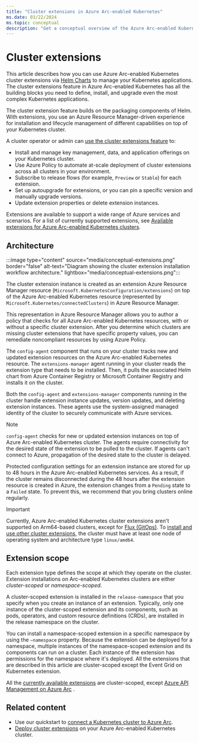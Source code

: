 ```yaml
---
title: "Cluster extensions in Azure Arc-enabled Kubernetes"
ms.date: 03/22/2024
ms.topic: conceptual
description: "Get a conceptual overview of the Azure Arc-enabled Kubernetes cluster extensions capability."
---
```


# Cluster extensions

This article describes how you can use Azure Arc-enabled Kubernetes cluster extensions via [Helm Charts](https://helm.sh/) to manage your Kubernetes applications. The cluster extensions feature in Azure Arc-enabled Kubernetes has all the building blocks you need to define, install, and upgrade even the most complex Kubernetes applications.

The cluster extension feature builds on the packaging components of Helm. With extensions, you use an Azure Resource Manager-driven experience for installation and lifecycle management of different capabilities on top of your Kubernetes cluster.

A cluster operator or admin can [use the cluster extensions feature](extensions.md) to:

- Install and manage key management, data, and application offerings on your Kubernetes cluster.
- Use Azure Policy to automate at-scale deployment of cluster extensions across all clusters in your environment.
- Subscribe to release flows (for example, `Preview` or `Stable`) for each extension.
- Set up autoupgrade for extensions, or you can pin a specific version and manually upgrade versions.
- Update extension properties or delete extension instances.

Extensions are available to support a wide range of Azure services and scenarios. For a list of currently supported extensions, see [Available extensions for Azure Arc-enabled Kubernetes clusters](extensions-release.md).

## Architecture

:::image type="content" source="media/conceptual-extensions.png" border="false" alt-text="Diagram showing the cluster extension installation workflow architecture." lightbox="media/conceptual-extensions.png":::

The cluster extension instance is created as an extension Azure Resource Manager resource (`Microsoft.KubernetesConfiguration/extensions`) on top of the Azure Arc-enabled Kubernetes resource (represented by `Microsoft.Kubernetes/connectedClusters`) in Azure Resource Manager.

This representation in Azure Resource Manager allows you to author a policy that checks for all Azure Arc-enabled Kubernetes resources, with or without a specific cluster extension. After you determine which clusters are missing cluster extensions that have specific property values, you can remediate noncompliant resources by using Azure Policy.

The `config-agent` component that runs on your cluster tracks new and updated extension resources on the Azure Arc-enabled Kubernetes resource. The `extensions-manager` agent running in your cluster reads the extension type that needs to be installed. Then, it pulls the associated Helm chart from Azure Container Registry or Microsoft Container Registry and installs it on the cluster.

Both the `config-agent` and `extensions-manager` components running in the cluster handle extension instance updates, version updates, and deleting extension instances. These agents use the system-assigned managed identity of the cluster to securely communicate with Azure services.

> [!NOTE]
> `config-agent` checks for new or updated extension instances on top of Azure Arc-enabled Kubernetes cluster. The agents require connectivity for the desired state of the extension to be pulled to the cluster. If agents can't connect to Azure, propagation of the desired state to the cluster is delayed.
>
> Protected configuration settings for an extension instance are stored for up to 48 hours in the Azure Arc-enabled Kubernetes services. As a result, if the cluster remains disconnected during the 48 hours after the extension resource is created in Azure, the extension changes from a `Pending` state to a `Failed` state. To prevent this, we recommend that you bring clusters online regularly.

> [!IMPORTANT]
> Currently, Azure Arc-enabled Kubernetes cluster extensions aren't supported on Arm64-based clusters, except for [Flux (GitOps)](conceptual-gitops-flux2.md). To [install and use other cluster extensions](extensions.md), the cluster must have at least one node of operating system and architecture type `linux/amd64`.

## Extension scope

Each extension type defines the scope at which they operate on the cluster. Extension installations on Arc-enabled Kubernetes clusters are either *cluster-scoped* or *namespace-scoped*.

A cluster-scoped extension is installed in the `release-namespace` that you specify when you create an instance of an extension. Typically, only one instance of the cluster-scoped extension and its components, such as pods, operators, and custom resource definitions (CRDs), are installed in the release namespace on the cluster.

You can install a namespace-scoped extension in a specific namespace by using the `–namespace` property. Because the extension can be deployed for a namespace, multiple instances of the namespace-scoped extension and its components can run on a cluster. Each instance of the extension has permissions for the namespace where it's deployed. All the extensions that are described in this article are cluster-scoped except the Event Grid on Kubernetes extension.

All the [currently available extensions](extensions-release.md) are cluster-scoped, except [Azure API Management on Azure Arc](/azure/api-management/how-to-deploy-self-hosted-gateway-azure-arc) .

## Related content

- Use our quickstart to [connect a Kubernetes cluster to Azure Arc](./quickstart-connect-cluster.md).
- [Deploy cluster extensions](./extensions.md) on your Azure Arc-enabled Kubernetes cluster.
